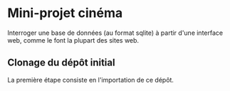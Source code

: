 # Mini-projet cinéma

Interroger une base de données (au format sqlite) à partir d'une interface web, comme le font la plupart des sites web.

## Clonage du dépôt initial
La première étape consiste en l'importation de ce dépôt.


